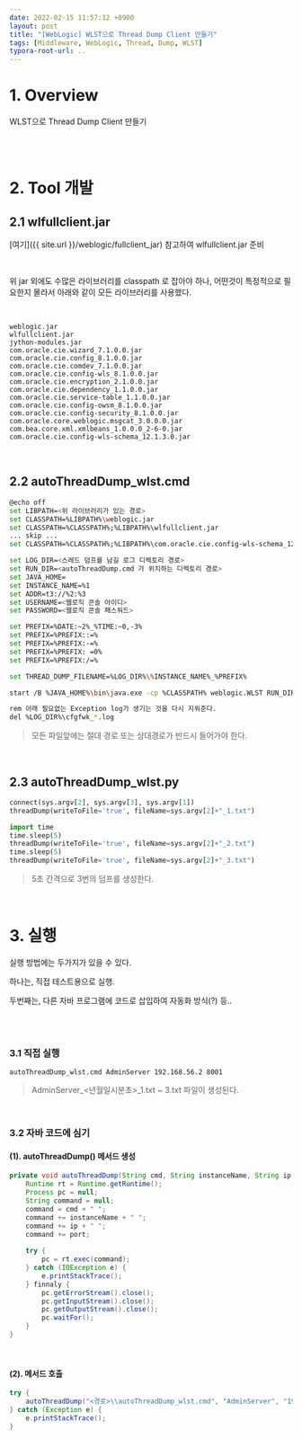 ```yaml
---
date: 2022-02-15 11:57:12 +0900
layout: post
title: "[WebLogic] WLST으로 Thread Dump Client 만들기"
tags: [Middleware, WebLogic, Thread, Dump, WLST]
typora-root-url: ..
---
```



# 1. Overview

WLST으로 Thread Dump Client 만들기


<br><br>


# 2. Tool 개발

## 2.1 wlfullclient.jar

[여기]({{ site.url }}/weblogic/fullclient_jar) 참고하여 wlfullclient.jar 준비

<br>

위 jar 외에도 수많은 라이브러리를 classpath 로 잡아야 하나, 어떤것이 특정적으로 필요한지 몰라서 아래와 같이 모든 라이브러리를 사용했다.

<br>

```
weblogic.jar
wlfullclient.jar
jython-modules.jar
com.oracle.cie.wizard_7.1.0.0.jar
com.oracle.cie.config_8.1.0.0.jar
com.oracle.cie.comdev_7.1.0.0.jar
com.oracle.cie.config-wls_8.1.0.0.jar
com.oracle.cie.encryption_2.1.0.0.jar
com.oracle.cie.dependency_1.1.0.0.jar
com.oracle.cie.service-table_1.1.0.0.jar
com.oracle.cie.config-owsm_8.1.0.0.jar
com.oracle.cie.config-security_8.1.0.0.jar
com.oracle.core.weblogic.msgcat_3.0.0.0.jar
com.bea.core.xml.xmlbeans_1.0.0.0_2-6-0.jar
com.oracle.cie.config-wls-schema_12.1.3.0.jar
```

<br>


## 2.2 autoThreadDump_wlst.cmd

```bash
@echo off
set LIBPATH=<위 라이브러리가 있는 경로>
set CLASSPATH=%LIBPATH%\weblogic.jar
set CLASSPATH=%CLASSPATH%;%LIBPATH%\wlfullclient.jar
... skip ...
set CLASSPATH=%CLASSPATH%;%LIBPATH%\com.oracle.cie.config-wls-schema_12.1.3.0.jar

set LOG_DIR=<스레드 덤프를 남길 로그 디렉토리 경로>
set RUN_DIR=<autoThreadDump.cmd 가 위치하는 디렉토리 경로>
set JAVA_HOME=
set INSTANCE_NAME=%1
set ADDR=t3://%2:%3
set USERNAME=<웹로직 콘솔 아이디>
set PASSWORD=<웹로직 콘솔 패스워드>

set PREFIX=%DATE:~2%_%TIME:~0,-3%
set PREFIX=%PREFIX::=%
set PREFIX=%PREFIX:-=%
set PREFIX=%PREFIX: =0%
set PREFIX=%PREFIX:/=%

set THREAD_DUMP_FILENAME=%LOG_DIR%\%INSTANCE_NAME%_%PREFIX%

start /B %JAVA_HOME%\bin\java.exe -cp %CLASSPATH% weblogic.WLST RUN_DIR%\autoThreadDump_wlst.py %ADDR% %USERNAME% %PASSWORD% %THREAD_DUMP_FILENAME%

rem 아래 필요없는 Exception log가 생기는 것을 다시 지워준다.
del %LOG_DIR%\cfgfwk_*.log
```

> 모든 파일앞에는 절대 경로 또는 상대경로가 반드시 들어가야 한다.

<br>


## 2.3 autoThreadDump_wlst.py

```python
connect(sys.argv[2], sys.argv[3], sys.argv[1])
threadDump(writeToFile='true', fileName=sys.argv[2]+"_1.txt")

import time
time.sleep(5)
threadDump(writeToFile='true', fileName=sys.argv[2]+"_2.txt")
time.sleep(5)
threadDump(writeToFile='true', fileName=sys.argv[2]+"_3.txt")
```

> 5초 간격으로 3번의 덤프를 생성한다.

<br>


# 3. 실행

실행 방법에는 두가지가 있을 수 있다.

하나는, 직접 테스트용으로 실행.

두번째는,  다른 자바 프로그램에 코드로 삽입하여 자동화 방식(?) 등..


<br><br>


### 3.1 직접 실행

```
autoThreadDump_wlst.cmd AdminServer 192.168.56.2 8001
```

> AdminServer_<년월일시분초>_1.txt ~ 3.txt 파일이 생성된다.

<br>


### 3.2 자바 코드에 심기

#### (1). autoThreadDump() 메서드 생성

```java
private void autoThreadDump(String cmd, String instanceName, String ip, String port) throws IOException, InterruptedException {
	Runtime rt = Runtime.getRuntime();
	Process pc = null;
	String command = null;
	command = cmd + " ";
	command += instanceName + " ";
	command += ip + " ";
	command += port;
	
	try {
		pc = rt.exec(command);
	} catch (IOException e) {
		e.printStackTrace();
	} finnaly {
		pc.getErrorStream().close();
		pc.getInputStream().close();
		pc.getOutputStream().close();
		pc.waitFor();
	}
}
```

<br>


#### (2). 메서드 호출

```java
try {
	autoThreadDump("<경로>\\autoThreadDump_wlst.cmd", "AdminServer", "192.168.56.2", "8001");
} catch (Exception e) {
	e.printStackTrace();
}
```

